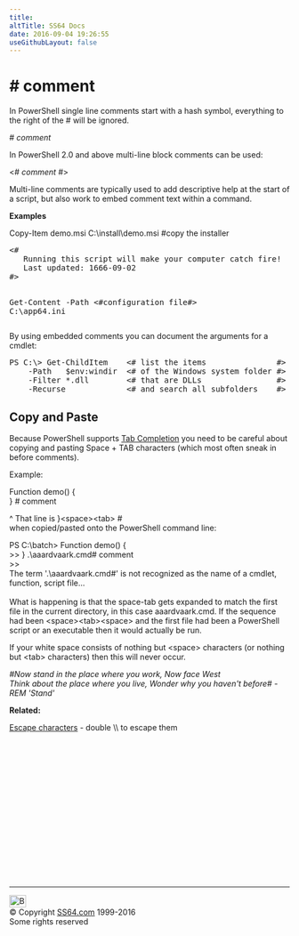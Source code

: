```yaml
---
title:
altTitle: SS64 Docs
date: 2016-09-04 19:26:55
useGithubLayout: false
---
```

<!-- #BeginLibraryItem "/Library/head_pssyntax.lbi" --><!-- #EndLibraryItem --><h1># comment</h1>
<p>In PowerShell single line comments start with a hash symbol, everything to the right of the # will be ignored.</p>
<p><span class="code"># <i>comment</i></span></p>
<p>In PowerShell 2.0 and above multi-line block comments can be used:</p>
<p><span class="code">&lt;# <i>comment</i> #&gt; </span></p>
<p> Multi-line comments are typically used to  add descriptive help at the start of a script, but also work to embed comment text within a command.</p>
<p><b>Examples</b></p>
<p class="code">Copy-Item demo.msi C:\install\demo.msi #copy the installer</p>
<pre>&lt;#
   Running this script will make your computer catch fire!
   Last updated: 1666-09-02
#&gt;

<span class="code">Get-Content -Path &lt;#configuration file#&gt; C:\app64.ini</span>
</pre>
<p> By using embedded comments you can  document the arguments for a cmdlet:<span class="code"><br>
</span></p>
<pre>PS C:\&gt; Get-ChildItem    &lt;# list the items               #&gt; `
    -Path   $env:windir  &lt;# of the Windows system folder #&gt; `
    -Filter *.dll        &lt;# that are DLLs                #&gt; `
    -Recurse             &lt;# and search all subfolders    #&gt;</pre>
<h2>Copy and Paste</h2>
<p> Because PowerShell supports <a href="syntax-tab-completion.html">Tab Completion</a> you need to be careful about copying and pasting Space + TAB characters (which most often sneak in before comments).</p>
<p>Example:</p>
<p class="code">Function demo() { <br>
}  # comment</p>
<p>^ That line is <span class="code">}&lt;space&gt;&lt;tab&gt; #</span> <br>
when copied/pasted onto the PowerShell command line:</p>
<p><span class="code">PS C:\batch&gt; Function demo() { <br>
  &gt;&gt; } .\aaardvaark.cmd# comment <br>
  &gt;&gt; <br>
  The term '.\aaardvaark.cmd#' is not recognized as the name of a cmdlet, function, script file...</span><br>
  <br>
  What is happening is that the space-tab gets expanded to match the first file in the current directory, in this case aaardvaark.cmd. If the sequence had been <span class="code">&lt;space&gt;&lt;tab&gt;&lt;space&gt;</span> and the first file had been a PowerShell script or an executable then it would actually be run.</p>
<p>If your white space consists of nothing but <span class="code">&lt;space&gt;</span> characters (or nothing but <span class="code">&lt;tab&gt;</span> characters) then this will never occur.</p>
<p class="quote"><i>#Now stand in the place where you work, Now face West<br>
Think about the place where you live, Wonder why you haven't before# - REM 'Stand' </i></p>
<p><b>Related:</b></p>
<p><a href="syntax-esc.html">Escape characters</a> - double \\ to escape them </p><!-- #BeginLibraryItem "/Library/foot_ps.lbi" --><p>
<!-- PowerShell300 -->
<ins class="adsbygoogle" style="display:inline-block;width:300px;height:250px" data-ad-client="ca-pub-6140977852749469" data-ad-slot="6253539900"></ins>
<script>
(adsbygoogle = window.adsbygoogle || []).push({});
</script></p>
<hr>
<div id="bl" class="footer"><a href="syntax-comments.html#"><img src="../images/top.png" width="30" height="22" alt="Back to the Top"></a></div>
<div id="br" class="footer, tagline">© Copyright <a href="../index.html">SS64.com</a> 1999-2016<br>
Some rights reserved</div><!-- #EndLibraryItem -->

